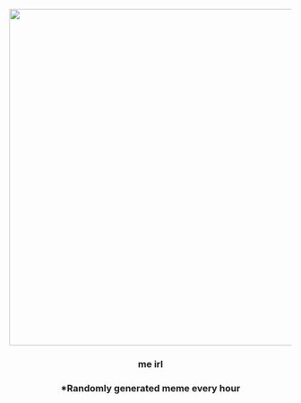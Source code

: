 <p align="center">
        <img src="https://i.redd.it/uqsugcuixek91.jpg" width="600" height="600">
        </p>
        <h3 align="center">me irl</h3>
        <h3 align="center">*Randomly generated meme every hour</h3>
    